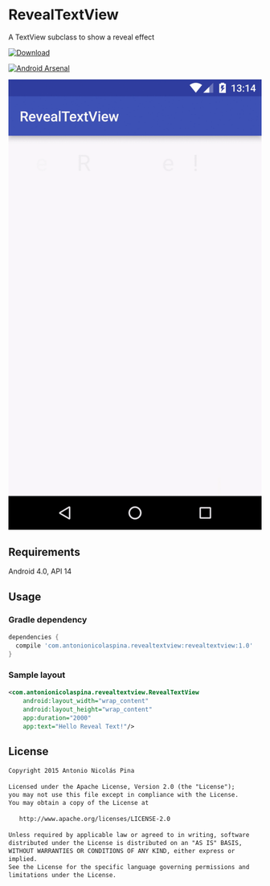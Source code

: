 # RevealTextView
A TextView subclass to show a reveal effect

[ ![Download](https://api.bintray.com/packages/anpez/maven/revealtextview/images/download.svg) ](https://bintray.com/anpez/maven/revealtextview/_latestVersion)

[ ![Android Arsenal](https://img.shields.io/badge/Android%20Arsenal-RevealTextView-green.svg?style=true)](https://android-arsenal.com/details/1/2952)

![Snapshot](https://raw.githubusercontent.com/ANPez/RevealTextView/master/snapshot.gif)

## Requirements
Android 4.0, API 14

## Usage
### Gradle dependency

```groovy
dependencies {
  compile 'com.antonionicolaspina.revealtextview:revealtextview:1.0'
}
```

### Sample layout

```xml
<com.antonionicolaspina.revealtextview.RevealTextView
    android:layout_width="wrap_content"
    android:layout_height="wrap_content"
    app:duration="2000"
    app:text="Hello Reveal Text!"/>
```

## License
    Copyright 2015 Antonio Nicolás Pina

    Licensed under the Apache License, Version 2.0 (the "License");
    you may not use this file except in compliance with the License.
    You may obtain a copy of the License at

       http://www.apache.org/licenses/LICENSE-2.0

    Unless required by applicable law or agreed to in writing, software
    distributed under the License is distributed on an "AS IS" BASIS,
    WITHOUT WARRANTIES OR CONDITIONS OF ANY KIND, either express or implied.
    See the License for the specific language governing permissions and
    limitations under the License.
